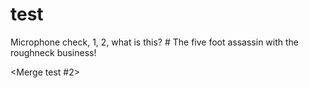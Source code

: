 # test
Microphone check, 1, 2, what is this? #
The five foot assassin with the roughneck business!

<Merge test #2>
